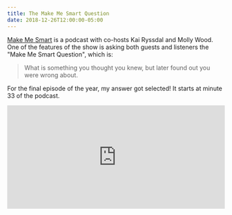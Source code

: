 ```yaml
---
title: The Make Me Smart Question
date: 2018-12-26T12:00:00-05:00
---
```


[Make Me Smart](https://www.marketplace.org/topics/make-me-smart) is a podcast
with co-hosts Kai Ryssdal and Molly Wood. One of the features of the show is
asking both guests and listeners the "Make Me Smart Question", which is:

> What is something you thought you knew, but later found out you were wrong
> about.

For the final episode of the year, my answer got selected! It starts at minute 33 of the podcast.

<iframe src="https://www.marketplace.org/2018/12/18/business/make-me-smart-kai-and-molly/95-our-predictions-2019/popout" frameborder="0" width="100%" height="240px"></iframe>

<a href="https://brid.gy/publish/twitter"></a>

